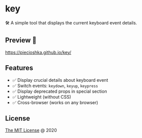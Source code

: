 # key

🛠 A simple tool that displays the current keyboard event details.

## Preview 🎉

<https://piecioshka.github.io/key/>

## Features

* :white_check_mark: Display crucial details about keyboard event
* :white_check_mark: Switch events: `keydown`, `keyup`, `keypress`
* :white_check_mark: Display deprecated props in special section
* :white_check_mark: Lightweight (without CSS)
* :white_check_mark: Cross-browser (works on any browser)

## License

[The MIT License](http://piecioshka.mit-license.org) @ 2020
